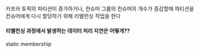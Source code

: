 
카프카 토픽의 파티션이 증가하거나, 컨슈머 그룹의 컨슈머의 개수가 증감할때 
파티션을 컨슈머에게 다시 할당하기 위해 리밸런싱 작업을 한다


#### 리밸런싱 과정에서 발생하는 데이터 처리 지연은 어떻게??

static membership
